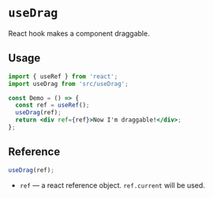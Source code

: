 # `useDrag`

React hook makes a component draggable.

## Usage

```jsx
import { useRef } from 'react';
import useDrag from 'src/useDrag';

const Demo = () => {
  const ref = useRef();
  useDrag(ref);
  return <div ref={ref}>Now I'm draggable!</div>;
};
```

## Reference

```jsx
useDrag(ref);
```

- `ref` &mdash; a react reference object. `ref.current` will be used.
